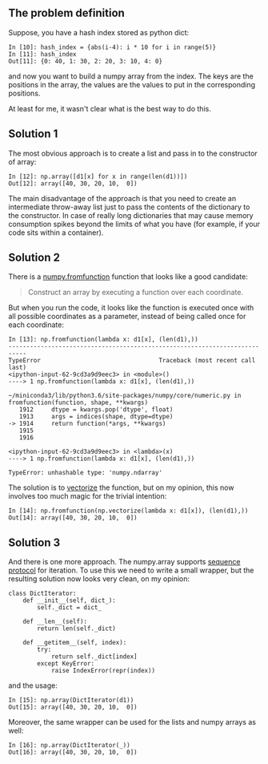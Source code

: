 ## The problem definition
Suppose, you have a hash index stored as python dict:

    In [10]: hash_index = {abs(i-4): i * 10 for i in range(5)}
    In [11]: hash_index
    Out[11]: {0: 40, 1: 30, 2: 20, 3: 10, 4: 0}

and now you want to build a numpy array from the index. The keys are the positions in the array, the values are the values to put in the corresponding positions. 

At least for me, it wasn't clear what is the best way to do this.

## Solution 1
The most obvious approach is to create a list and pass in to the constructor of array:

    In [12]: np.array([d1[x] for x in range(len(d1))])
    Out[12]: array([40, 30, 20, 10,  0])

The main disadvantage of the approach is that you need to create an intermediate throw-away list just to pass the contents of the dictionary to the constructor. In case of really long dictionaries that may cause memory consumption spikes beyond the limits of what you have (for example, if your code sits within a container).

## Solution 2

There is a [numpy.fromfunction](https://docs.scipy.org/doc/numpy-1.13.0/reference/generated/numpy.fromfunction.html#numpy.fromfunction) function that looks like a good candidate:

> Construct an array by executing a function over each coordinate.

But when you run the code, it looks like the function is executed once with all possible coordinates as a parameter, instead of being called once for each coordinate:

    In [13]: np.fromfunction(lambda x: d1[x], (len(d1),))
    ---------------------------------------------------------------------------
    TypeError                                 Traceback (most recent call last)
    <ipython-input-62-9cd3a9d9eec3> in <module>()
    ----> 1 np.fromfunction(lambda x: d1[x], (len(d1),))
    
    ~/miniconda3/lib/python3.6/site-packages/numpy/core/numeric.py in fromfunction(function, shape, **kwargs)
       1912     dtype = kwargs.pop('dtype', float)
       1913     args = indices(shape, dtype=dtype)
    -> 1914     return function(*args, **kwargs)
       1915
       1916
    
    <ipython-input-62-9cd3a9d9eec3> in <lambda>(x)
    ----> 1 np.fromfunction(lambda x: d1[x], (len(d1),))
    
    TypeError: unhashable type: 'numpy.ndarray'

The solution is to [vectorize](https://docs.scipy.org/doc/numpy-1.13.0/reference/generated/numpy.vectorize.html) the function, but on my opinion, this now involves too much magic for the trivial intention:

    In [14]: np.fromfunction(np.vectorize(lambda x: d1[x]), (len(d1),))
    Out[14]: array([40, 30, 20, 10,  0])

## Solution 3

And there is one more approach. The numpy.array supports [sequence protocol](https://docs.python.org/3/library/functions.html?highlight=__getitem__#iter) for iteration. To use this we need to write a small wrapper, but the resulting solution now looks very clean, on my opinion:

    class DictIterator:
        def __init__(self, dict_):
            self._dict = dict_
    
        def __len__(self):
            return len(self._dict)

        def __getitem__(self, index):
            try:
                return self._dict[index]
            except KeyError:
                raise IndexError(repr(index))

and the usage:

    In [15]: np.array(DictIterator(d1))
    Out[15]: array([40, 30, 20, 10,  0])

Moreover, the same wrapper can be used for the lists and numpy arrays as well:

    In [16]: np.array(DictIterator(_))
    Out[16]: array([40, 30, 20, 10,  0])
